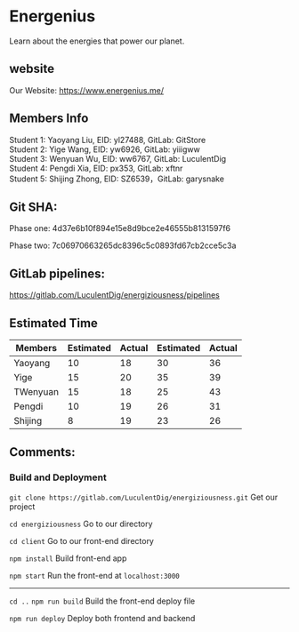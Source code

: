 # Energenius
Learn about the energies that power our planet.

## website
Our Website: https://www.energenius.me/

## Members Info
Student 1: Yaoyang Liu, EID: yl27488, GitLab: GitStore<br/>
Student 2: Yige Wang, EID: yw6926, GitLab: yiiigww<br/>
Student 3: Wenyuan Wu, EID: ww6767, GitLab: LuculentDig<br/>
Student 4: Pengdi Xia, EID: px353, GitLab: xftnr<br/>
Student 5: Shijing Zhong, EID: SZ6539，GitLab: garysnake<br/>

## Git SHA:
Phase one: 4d37e6b10f894e15e8d9bce2e46555b8131597f6

Phase two: 7c06970663265dc8396c5c0893fd67cb2cce5c3a

## GitLab pipelines:
https://gitlab.com/LuculentDig/energiziousness/pipelines


## Estimated Time

|  Members | Estimated | Actual | Estimated | Actual |
| -------- | --------- | ------ | --------- | ------ |
| Yaoyang  | 10        | 18     | 30        |  36    |
| Yige     | 15        | 20     | 35        |  39    |
| TWenyuan | 15        | 18     | 25        |  43    |
| Pengdi   | 10        | 19     | 26        |  31    |
| Shijing  | 8         | 19     | 23        |  26    |


## Comments:
### Build and Deployment

`git clone https://gitlab.com/LuculentDig/energiziousness.git` Get our project

`cd energiziousness` Go to our directory

`cd client` Go to our front-end directory

`npm install` Build front-end app

`npm start` Run the front-end at `localhost:3000`

-------------------------------------
`cd ..` `npm run build` Build the front-end deploy file

`npm run deploy` Deploy both frontend and backend
